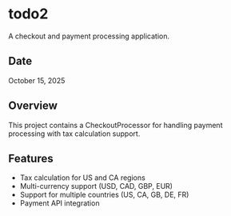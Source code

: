 # todo2

A checkout and payment processing application.

## Date
October 15, 2025

## Overview
This project contains a CheckoutProcessor for handling payment processing with tax calculation support.

## Features
- Tax calculation for US and CA regions
- Multi-currency support (USD, CAD, GBP, EUR)
- Support for multiple countries (US, CA, GB, DE, FR)
- Payment API integration
